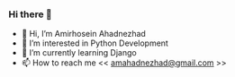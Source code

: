 ### Hi there 👋

<!--
**amahadnezhad/amahadnezhad** is a ✨ _special_ ✨ repository because its `README.md` (this file) appears on your GitHub profile.

Here are some ideas to get you started:

- 🔭 I’m currently working on ...
- 🌱 I’m currently learning ...
- 👯 I’m looking to collaborate on ...
- 🤔 I’m looking for help with ...
- 💬 Ask me about ...
- 📫 How to reach me: ...
- 😄 Pronouns: ...
- ⚡ Fun fact: ...
-->

- 👋 Hi, I’m Amirhosein Ahadnezhad
- 👀 I’m interested in Python Development
- 🌱 I’m currently learning Django
- 📫 How to reach me << amahadnezhad@gmail.com >>
